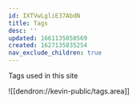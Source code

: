 ```yaml
---
id: IXTVwLgliE37AbdN
title: Tags
desc: ''
updated: 1661135050569
created: 1627135835254
nav_exclude_children: true
---
```


Tags used in this site

![[dendron://kevin-public/tags.area]]
